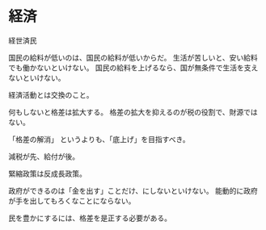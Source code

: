 # 経済

経世済民

国民の給料が低いのは、国民の給料が低いからだ。
生活が苦しいと、安い給料でも働かないといけない。
国民の給料を上げるなら、国が無条件で生活を支えないといけない。

経済活動とは交換のこと。

何もしないと格差は拡大する。
格差の拡大を抑えるのが税の役割で、財源ではない。

「格差の解消」 というよりも、「底上げ」を目指すべき。

減税が先、給付が後。

緊縮政策は反成長政策。

政府ができるのは「金を出す」ことだけ、にしないといけない。
能動的に政府が手を出してもろくなことにならない。

民を豊かにするには、格差を是正する必要がある。
